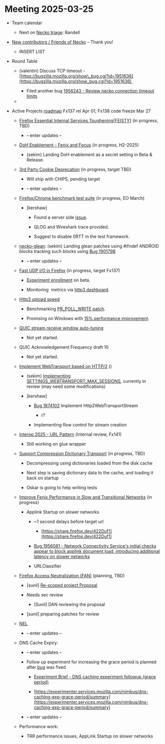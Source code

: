 # Meeting 2025-03-25

-   Team calendar
    

    -   Next on [Necko triage](https://github.com/mozilla-necko/triage-list): Randell
    

  

-   [New contributors / Friends of Necko](https://bugzilla.mozilla.org/buglist.cgi?product=Core&n2=1&v1=valentin.gosu%40gmail.com&o2=equals&f4=assigned_to&f3=assigned_to&f5=assigned_to&v10=mail%40max-inden.de&f7=assigned_to&priority=P1&priority=P2&priority=P3&priority=P4&priority=P5&priority=--&v9=sekim%40mozilla.com&v8=wptsync%40mozilla.bugs&n6=1&o11=equals&f12=assigned_to&o6=equals&bug_status=RESOLVED&bug_status=VERIFIED&bug_status=CLOSED&n11=1&component=DOM%3A%20Networking&component=Networking&component=Networking%3A%20Cache&component=Networking%3A%20Cookies&component=Networking%3A%20DNS&component=Networking%3A%20File&component=Networking%3A%20HTTP&component=Networking%3A%20JAR&component=Networking%3A%20Proxy&component=Networking%3A%20WebSockets&f8=assigned_to&v12=omansfeld%40mozilla.com&f9=assigned_to&v5=acreskey%40mozilla.com&chfield=cf_last_resolved&v7=nobody%40mozilla.org&f10=assigned_to&v3=edgul%40mozilla.com&v4=smayya%40mozilla.com&f1=assigned_to&n12=1&f6=assigned_to&f11=assigned_to&o12=equals&classification=Client%20Software&classification=Developer%20Infrastructure&classification=Components&classification=Server%20Software&classification=Other&f2=assigned_to&o3=equals&o4=equals&n3=1&n4=1&n7=1&chfieldfrom=2025-03-18&n5=1&o7=equals&o5=equals&o10=equals&n9=1&n10=1&o9=equals&bug_type=defect&bug_type=enhancement&bug_type=task&list_id=17486202&n1=1&v2=kershaw%40mozilla.com&o1=equals&query_format=advanced&v11=leggert%40mozilla.com&o8=equals&v6=rjesup%40jesup.org&n8=1&resolution=---&resolution=FIXED&resolution=INVALID&resolution=WONTFIX&resolution=INACTIVE&resolution=DUPLICATE&resolution=WORKSFORME&resolution=INCOMPLETE&resolution=SUPPORT&resolution=EXPIRED&resolution=MOVED) – Thank you!
    

    -   INSERT LIST
    

  

-   Round Table
    

    -   (valentin) Discuss TCP timeout - [https://bugzilla.mozilla.org/show\_bug.cgi?id=1951636](https://bugzilla.mozilla.org/show_bug.cgi?id=1951636) 
    

        -   Filed another bug [1956243 - Review necko connection timeout limits](https://bugzilla.mozilla.org/show_bug.cgi?id=1956243) 
    

    -     
    

  
  

-   Active Projects [roadmap](https://mozilla-hub.atlassian.net/jira/plans/71/scenarios/71?vid=300#plan/backlog) Fx137 rel Apr 01, Fx138 code freeze Mar 27
    

    -   [Firefox Essential Internal Services Toughening\[FEISTY\]](https://mozilla-hub.atlassian.net/browse/FFXP-2982) (in progress, TBD)
    

        -   – enter updates –
    

    -   [DoH Enablement - Fenix and Focus](https://mozilla-hub.atlassian.net/browse/FFXP-2634) (in progress, H2-2025)
    

        -   (sekim) Landing DoH enablement as a secret setting in Beta & Release.
    

    -   [3rd Party Cookie Deprecation](https://mozilla-hub.atlassian.net/browse/FFXP-2237) (in progress, target TBD)
    

        -   Will ship with CHIPS, pending target
    
        -   – enter updates –
    

    -   [Firefox/Chrome benchmark test suite](https://mozilla-hub.atlassian.net/browse/FFXP-2784) (in progress, EO March)
    

        -   \[kershaw\]
    

            -   Found a server side [issue](https://github.com/quic-go/quic-go/issues/5001).
    
            -   QLOG and Wireshark trace provided.
    
            -   Suggest to disable 0RTT in the test framework.
    

    -   [necko-glean](https://bugzilla.mozilla.org/show_bug.cgi?id=1854569): (sekim) Landing glean patches using #ifndef ANDROID blocks tracking such blocks using [Bug 1901798](https://bugzilla.mozilla.org/show_bug.cgi?id=1901798)  
    

        -   – enter updates –
    

    -   [Fast UDP I/O in Firefox](https://mozilla-hub.atlassian.net/browse/FFXP-2862) (in progress, target Fx137)
    

        -   [Experiment enrollment](https://experimenter.services.mozilla.com/nimbus/fast-udp-for-firefox/summary) on beta.
    
        -   Monitoring  metrics via [http3 dashboard](https://yardstick.mozilla.org/d/aeak3dvriig3kd/http3).
    

    -   [Http3 upload speed](https://bugzilla.mozilla.org/show_bug.cgi?id=1852924)
    

        -   Benchmarking [PR\_POLL\_WRITE patch](https://phabricator.services.mozilla.com/D239162).
    
        -   Promising on Windows with [15% performance improvement](https://perf.compare/compare-results?baseRev=fb3223c68d6ca78005817cf10780672e480a6f9b&newRev=1d4b4fd02fe1b779e6f40a799925f86e0d29267d&baseRepo=try&newRepo=try&framework=13).
    

    -   [QUIC stream receive window auto-tuning](https://github.com/mozilla/neqo/issues/733)
    

        -   Not yet started.
    

    -   QUIC Acknowledgement Frequency draft 10
    

        -   Not yet started.
    

    -   [Implement WebTransport based on HTTP/2](https://mozilla-hub.atlassian.net/browse/FFXP-2594) ()
    

        -   (sekim) [Implementing SETTINGS\_WEBTRANSPORT\_MAX\_SESSIONS](https://phabricator.services.mozilla.com/D241867), currently in review (may need some modifications)
    
        -   \[kershaw\]
    

            -   [Bug 1874102](https://bugzilla.mozilla.org/show_bug.cgi?id=1874102) Implement Http2WebTransportStream
    

                -   r?
    

            -   Implementing flow control for stream creation 
    

    -   [Interop 2025 - URL Pattern](https://mozilla-hub.atlassian.net/browse/FFXP-3219) (internal review, Fx141)
    

        -   Still working on glue wrapper
    

    -   [Support Compression Dictionary Transport](https://mozilla-hub.atlassian.net/browse/FFXP-2598) (in progress, TBD)
    

        -   Decompressing using dictionaries loaded from the disk cache
    
        -   Next step is saving dictionary data to the cache, and loading it back on startup
    
        -   Oskar is going to help writing tests
    

    -   [Improve Fenix Performance in Slow and Transitional Networks](https://mozilla-hub.atlassian.net/browse/FFXP-3112) (in progress)
    

        -   Applink Startup on slower networks
    

            -   ~1 second delays before target url
    

                -   [https://share.firefox.dev/422Duf1](https://share.firefox.dev/422Duf1)
    

            -   [Bug 1956081 - Network Connectivity Service's initial checks appear to block applink document load, introducing additional latency on slower networks](https://bugzilla.mozilla.org/show_bug.cgi?id=1956081)
    
            -   URLClassifier
    

    -   [Firefox Access Neutralization (FAN)](https://docs.google.com/document/d/1fPUKXWLfLG7FszLlkdRO7kT3V1sovKNd0-JmJEAay1U/edit?tab=t.0) (planning, TBD)
    

        -   \[sunil\] [Re-scoped project Proposal](https://docs.google.com/document/d/1fPUKXWLfLG7FszLlkdRO7kT3V1sovKNd0-JmJEAay1U/edit?tab=t.0)
    
        -   Needs sec review
    

            -   \[Sunil\] DAN reviewing the proposal
    

        -   \[sunil\] preparing patches for review
    

    -   [NEL](https://bugzilla.mozilla.org/show_bug.cgi?id=1145235)
    

        -   – enter updates –
    

    -   DNS Cache Expiry:
    

        -   – enter updates –
    
        -   Follow up experiment for increasing the grace period is planned after [bug](https://bugzilla.mozilla.org/show_bug.cgi?id=1947414) was fixed
    

            -   [Experiment Brief - DNS caching experiment followup (grace period)](https://docs.google.com/document/d/18Uyn7qcPXZLwW4Q7RhiGI0R6aKMbeQ-rBXfv1fMix-c/edit?tab=t.0)
    
            -   [https://experimenter.services.mozilla.com/nimbus/dns-caching-exp-grace-period/summary](https://experimenter.services.mozilla.com/nimbus/dns-caching-exp-grace-period/summary)
    

        -   – enter updates –
    

    -   Performance work: 
    

        -   TRR performance issues, AppLink Startup on slower networks